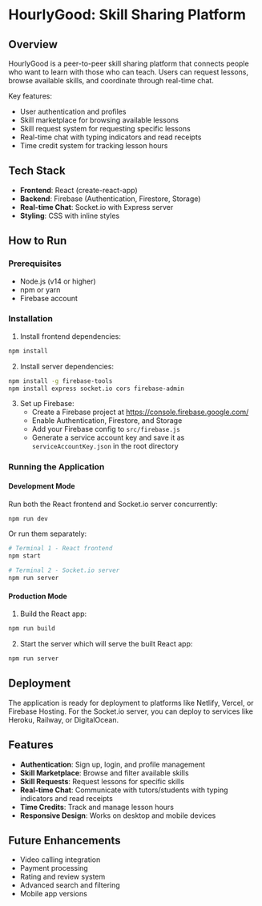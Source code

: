 # HourlyGood: Skill Sharing Platform

## Overview
HourlyGood is a peer-to-peer skill sharing platform that connects people who want to learn with those who can teach. Users can request lessons, browse available skills, and coordinate through real-time chat.

Key features:
- User authentication and profiles
- Skill marketplace for browsing available lessons
- Skill request system for requesting specific lessons
- Real-time chat with typing indicators and read receipts
- Time credit system for tracking lesson hours

## Tech Stack
- **Frontend**: React (create-react-app)
- **Backend**: Firebase (Authentication, Firestore, Storage)
- **Real-time Chat**: Socket.io with Express server
- **Styling**: CSS with inline styles

## How to Run

### Prerequisites
- Node.js (v14 or higher)
- npm or yarn
- Firebase account

### Installation

1. Install frontend dependencies:
```bash
npm install
```

2. Install server dependencies:
```bash
npm install -g firebase-tools
npm install express socket.io cors firebase-admin
```

3. Set up Firebase:
   - Create a Firebase project at https://console.firebase.google.com/
   - Enable Authentication, Firestore, and Storage
   - Add your Firebase config to `src/firebase.js`
   - Generate a service account key and save it as `serviceAccountKey.json` in the root directory

### Running the Application

#### Development Mode
Run both the React frontend and Socket.io server concurrently:
```bash
npm run dev
```

Or run them separately:
```bash
# Terminal 1 - React frontend
npm start

# Terminal 2 - Socket.io server
npm run server
```

#### Production Mode
1. Build the React app:
```bash
npm run build
```

2. Start the server which will serve the built React app:
```bash
npm run server
```

## Deployment
The application is ready for deployment to platforms like Netlify, Vercel, or Firebase Hosting. For the Socket.io server, you can deploy to services like Heroku, Railway, or DigitalOcean.

## Features
- **Authentication**: Sign up, login, and profile management
- **Skill Marketplace**: Browse and filter available skills
- **Skill Requests**: Request lessons for specific skills
- **Real-time Chat**: Communicate with tutors/students with typing indicators and read receipts
- **Time Credits**: Track and manage lesson hours
- **Responsive Design**: Works on desktop and mobile devices

## Future Enhancements
- Video calling integration
- Payment processing
- Rating and review system
- Advanced search and filtering
- Mobile app versions
